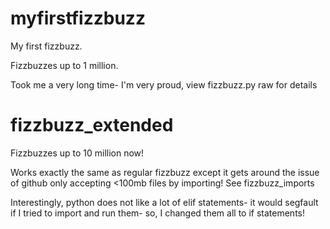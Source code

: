 # myfirstfizzbuzz
My first fizzbuzz. 

Fizzbuzzes up to 1 million.

Took me a very long time- I'm very proud, view fizzbuzz.py raw for details

# fizzbuzz_extended
Fizzbuzzes up to 10 million now!

Works exactly the same as regular fizzbuzz except it gets around the issue of github only accepting <100mb files by importing! See fizzbuzz_imports

Interestingly, python does not like a lot of elif statements- it would segfault if I tried to import and run them- so, I changed them all to if statements!
